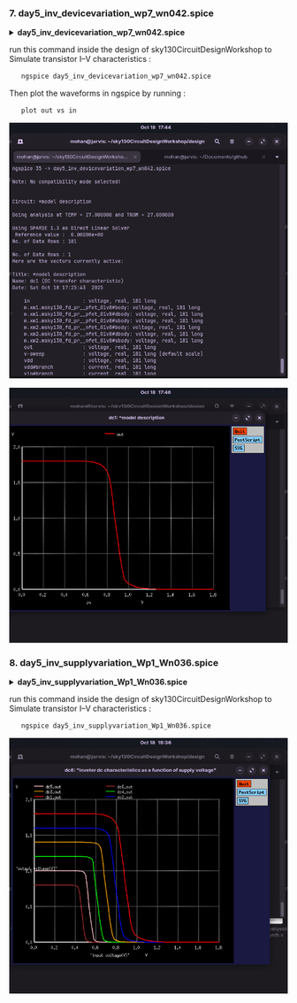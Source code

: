 ### 7. day5_inv_devicevariation_wp7_wn042.spice

<details> <summary><strong> day5_inv_devicevariation_wp7_wn042.spice </strong></summary>

```
*Model Description
.param temp=27


*Including sky130 library files
.lib "sky130_fd_pr/models/sky130.lib.spice" tt


*Netlist Description


XM1 out in vdd vdd sky130_fd_pr__pfet_01v8 w=7 l=0.15
XM2 out in 0 0 sky130_fd_pr__nfet_01v8 w=0.42 l=0.15


Cload out 0 50fF

Vdd vdd 0 1.8V
Vin in 0 1.8V

*simulation commands

.op

.dc Vin 0 1.8 0.01

.control
run
setplot dc1
display
.endc

.end
```
</details>

run this command inside the design of sky130CircuitDesignWorkshop to Simulate transistor I–V characteristics  :

```bash
   ngspice day5_inv_devicevariation_wp7_wn042.spice

```
Then plot the waveforms in ngspice by running :

```bash
   plot out vs in
```

![alt text](https://github.com/MOHANAPRIYANP16/Week-4-VSD-RISC-V-Tapeout-Program-/blob/main/Day5/Images/day5_deviartion_workflow.png)

![alt text](https://github.com/MOHANAPRIYANP16/Week-4-VSD-RISC-V-Tapeout-Program-/blob/main/Day5/Images/day5_devariatent_model.png)


### 8. day5_inv_supplyvariation_Wp1_Wn036.spice

<details> <summary><strong> day5_inv_supplyvariation_Wp1_Wn036.spice </strong></summary>

```
*Model Description
.param temp=27


*Including sky130 library files
.lib "sky130_fd_pr/models/sky130.lib.spice" tt


*Netlist Description


XM1 out in vdd vdd sky130_fd_pr__pfet_01v8 w=1 l=0.15
XM2 out in 0 0 sky130_fd_pr__nfet_01v8 w=0.36 l=0.15


Cload out 0 50fF

Vdd vdd 0 1.8V
Vin in 0 1.8V

.control

let powersupply = 1.8
alter Vdd = powersupply
    let voltagesupplyvariation = 0
    dowhile voltagesupplyvariation < 6
    dc Vin 0 1.8 0.01
    let powersupply = powersupply - 0.2
    alter Vdd = powersupply
    let voltagesupplyvariation = voltagesupplyvariation + 1
      end
 
plot dc1.out vs in dc2.out vs in dc3.out vs in dc4.out vs in dc5.out vs in dc6.out vs in xlabel "input voltage(V)" ylabel "output voltage(V)" title "Inveter dc characteristics as a function of supply voltage"

.endc

.end
```
</details>

run this command inside the design of sky130CircuitDesignWorkshop to Simulate transistor I–V characteristics  :

```bash
   ngspice day5_inv_supplyvariation_Wp1_Wn036.spice

```
![alt text](https://github.com/MOHANAPRIYANP16/Week-4-VSD-RISC-V-Tapeout-Program-/blob/main/Day5/Images/Day5_supplyvariation_model.png)

